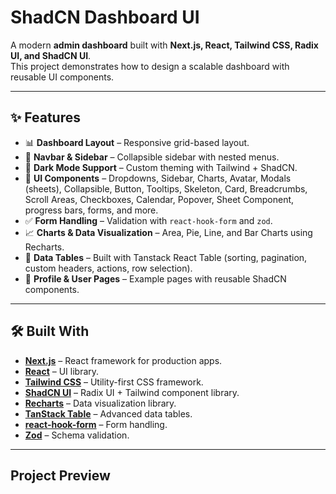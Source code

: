 # ShadCN Dashboard UI

A modern **admin dashboard** built with **Next.js, React, Tailwind CSS, Radix UI, and ShadCN UI**.  
This project demonstrates how to design a scalable dashboard with reusable UI components.

---

## ✨ Features

- 📊 **Dashboard Layout** – Responsive grid-based layout.  
- 🧭 **Navbar & Sidebar** – Collapsible sidebar with nested menus.  
- 🌙 **Dark Mode Support** – Custom theming with Tailwind + ShadCN.  
- 🎨 **UI Components** – Dropdowns, Sidebar, Charts, Avatar, Modals (sheets), Collapsible, Button, Tooltips, Skeleton, Card, Breadcrumbs, Scroll Areas, Checkboxes, Calendar, Popover,  Sheet Component, progress bars, forms, and more.  
- ✅ **Form Handling** – Validation with `react-hook-form` and `zod`.  
- 📈 **Charts & Data Visualization** – Area, Pie, Line, and Bar Charts using Recharts.  
- 📑 **Data Tables** – Built with Tanstack React Table (sorting, pagination, custom headers, actions, row selection).  
- 👤 **Profile & User Pages** – Example pages with reusable ShadCN components.  

---

## 🛠️ Built With

- **[Next.js](https://nextjs.org/)** – React framework for production apps. 
- **[React](https://react.dev/)** – UI library.
- **[Tailwind CSS](https://tailwindcss.com/)** – Utility-first CSS framework.
- **[ShadCN UI](https://ui.shadcn.com/)** – Radix UI + Tailwind component library.
- **[Recharts](https://recharts.org/)** – Data visualization library.
- **[TanStack Table](https://tanstack.com/table)** – Advanced data tables.
- **[react-hook-form](https://react-hook-form.com/)** – Form handling.
- **[Zod](https://zod.dev/)** – Schema validation.

---

## Project Preview
